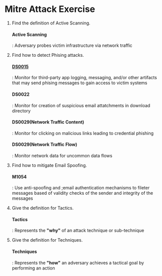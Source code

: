 # Mitre Attack Exercise

1) Find the definition of Active Scanning.

    #### Active Scanning
     : Adversary probes victim infrastructure via network traffic


2) Find how to detect Phising attacks.

    #### <ins>DS0015</ins>
     : Monitor for third-party app logging, messaging, and/or other artifacts that may send phising messages to gain access to victim systems

    #### DS0022
     : Monitor for creation of suspicious email attatchments in download directory

    #### DS0029(Network Traffic Content)
     : Monitor for clicking on malicious links leading to credential phishing

    #### DS0029(Network Traffic Flow)
     : Monitor network data for uncommon data flows


3) Find how to mitigate Email Spoofing.

    #### M1054
     : Use anti-spoofing and ;email authentication mechanisms to fileter messages based of validity checks of the sender and integrity of the messages


4) Give the definition for Tactics.

    #### Tactics
     : Represents the **"why"** of an attack technique or sub-technique


5) Give the definition for Techniques.

    #### Techniques
     : Represents the **"how"** an adversary achieves a tactical goal by performing an action